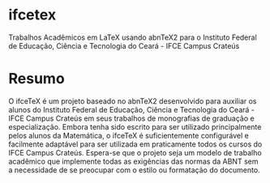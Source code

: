 # ifcetex
Trabalhos Acadêmicos em LaTeX usando abnTeX2 para o Instituto Federal de Educação, Ciência e Tecnologia do Ceará - IFCE Campus Crateús
# Resumo
O ifceTeX é um projeto baseado no abnTeX2 desenvolvido para auxiliar os alunos do Instituto Federal de Educação, Ciência e Tecnologia do Ceará - IFCE Campus Crateús em seus trabalhos de monografias de graduação e especialização. Embora tenha sido escrito para ser utilizado principalmente pelos alunos da Matemática, o ifceTeX é suficientemente configurável e facilmente adaptável para ser utilizada em praticamente todos os cursos do IFCE Campus Crateús. Espera-se que o projeto seja um modelo de trabalho acadêmico que implemente todas as exigências das normas da ABNT sem a necessidade de se preocupar com o estilo ou formatação do documento.
